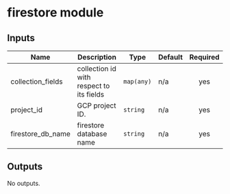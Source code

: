 # firestore module

<!-- BEGINNING OF PRE-COMMIT-TERRAFORM DOCS HOOK -->
## Inputs

| Name | Description | Type | Default | Required |
|------|-------------|------|---------|:--------:|
| collection\_fields | collection id with respect to its fields | `map(any)` | n/a | yes |
| project\_id | GCP project ID. | `string` | n/a | yes |
| firestore\_db\_name | firestore database name | `string` | n/a | yes |

## Outputs

No outputs.

<!-- END OF PRE-COMMIT-TERRAFORM DOCS HOOK -->
